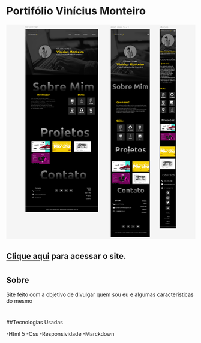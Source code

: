 ﻿# Portifólio Vinícius Monteiro 

![](./img/portfolio.png)

## [Clique aqui](https://monteiro77.github.io/portfolio-lima/) para acessar o site.

#
## Sobre
Site feito com a objetivo de divulgar quem sou eu e algumas características do mesmo

#
##Tecnologias Usadas

-Html 5
-Css
-Responsividade
-Marckdown
